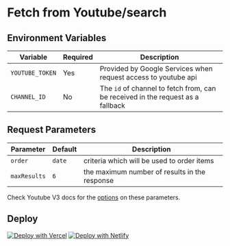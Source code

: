 # Fetch from Youtube/search

## Environment Variables

| Variable        | Required | Description                                                                     |
| --------------- | -------- | ------------------------------------------------------------------------------- |
| `YOUTUBE_TOKEN` | Yes      | Provided by Google Services when request access to youtube api                  |
| `CHANNEL_ID`    | No       | The `id` of channel to fetch from, can be received in the request as a fallback |

## Request Parameters

| Parameter    | Default | Description                                   |
| ------------ | ------- | --------------------------------------------- |
| `order`      | `date`  | criteria which will be used to order items    |
| `maxResults` | `6`     | the maximum number of results in the response |

Check Youtube V3 docs for the [options](https://developers.google.com/youtube/v3/docs/search/list) on these parameters.

## Deploy

[![Deploy with Vercel](https://vercel.com/button)](https://vercel.com/new/project?template=https://github.com/atilafassina/youtube-videos)
[![Deploy with Netlify](https://www.netlify.com/img/deploy/button.svg)](https://app.netlify.com/start/deploy?repository=https://github.com/atilafassina/youtube-videos)
